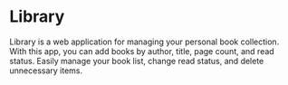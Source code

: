 # Library

Library is a web application for managing your personal book collection. With this app, you can add books by author, title, page count, and read status. Easily manage your book list, change read status, and delete unnecessary items.

